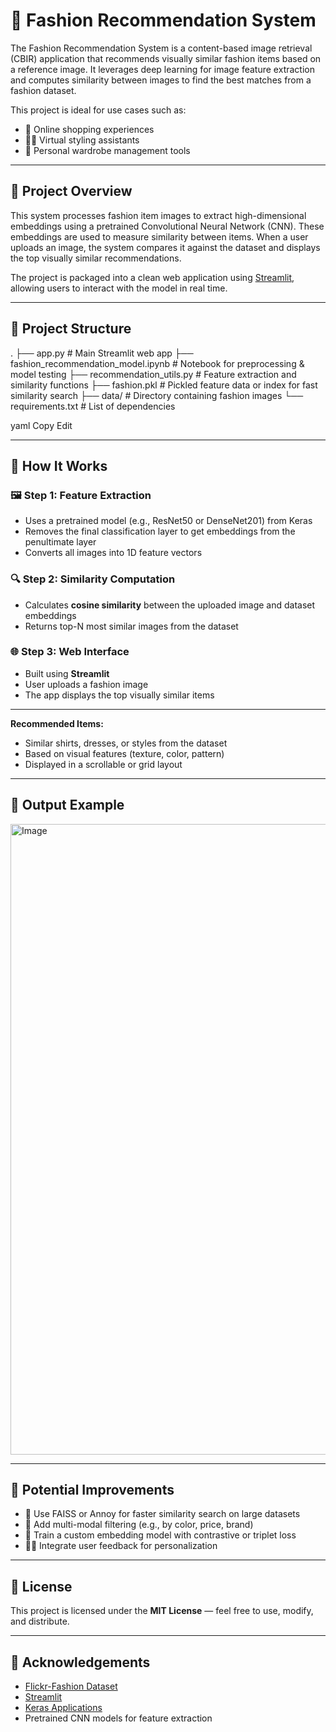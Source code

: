# 👗 Fashion Recommendation System

The Fashion Recommendation System is a content-based image retrieval (CBIR) application that recommends visually similar fashion items based on a reference image. It leverages deep learning for image feature extraction and computes similarity between images to find the best matches from a fashion dataset.

This project is ideal for use cases such as:

- 🛒 Online shopping experiences  
- 🧍‍♀️ Virtual styling assistants  
- 🧳 Personal wardrobe management tools

---

## 📌 Project Overview

This system processes fashion item images to extract high-dimensional embeddings using a pretrained Convolutional Neural Network (CNN). These embeddings are used to measure similarity between items. When a user uploads an image, the system compares it against the dataset and displays the top visually similar recommendations.

The project is packaged into a clean web application using [Streamlit](https://streamlit.io/), allowing users to interact with the model in real time.

---

## 🧱 Project Structure

.
├── app.py # Main Streamlit web app
├── fashion_recommendation_model.ipynb # Notebook for preprocessing & model testing
├── recommendation_utils.py # Feature extraction and similarity functions
├── fashion.pkl # Pickled feature data or index for fast similarity search
├── data/ # Directory containing fashion images
└── requirements.txt # List of dependencies

yaml
Copy
Edit

---

## 🧠 How It Works

### 🖼️ Step 1: Feature Extraction

- Uses a pretrained model (e.g., ResNet50 or DenseNet201) from Keras
- Removes the final classification layer to get embeddings from the penultimate layer
- Converts all images into 1D feature vectors

### 🔍 Step 2: Similarity Computation

- Calculates **cosine similarity** between the uploaded image and dataset embeddings
- Returns top-N most similar images from the dataset

### 🌐 Step 3: Web Interface

- Built using **Streamlit**
- User uploads a fashion image
- The app displays the top visually similar items

---


**Recommended Items:**

- Similar shirts, dresses, or styles from the dataset  
- Based on visual features (texture, color, pattern)  
- Displayed in a scrollable or grid layout

---

## 🧪 Output Example

<img width="1474" height="1009" alt="Image" src="https://github.com/user-attachments/assets/640837bc-72a3-40c4-ac14-ee454df26f8e" />

---

## 🔮 Potential Improvements

- 🧠 Use FAISS or Annoy for faster similarity search on large datasets  
- 🎨 Add multi-modal filtering (e.g., by color, price, brand)  
- 🔬 Train a custom embedding model with contrastive or triplet loss  
- 🧍‍♂️ Integrate user feedback for personalization  

---

## 🧾 License

This project is licensed under the **MIT License** — feel free to use, modify, and distribute.


---

## 🙌 Acknowledgements

- [Flickr-Fashion Dataset](https://github.com/xthan/flickr-style)  
- [Streamlit](https://streamlit.io/)  
- [Keras Applications](https://keras.io/api/applications/)  
- Pretrained CNN models for feature extraction  
